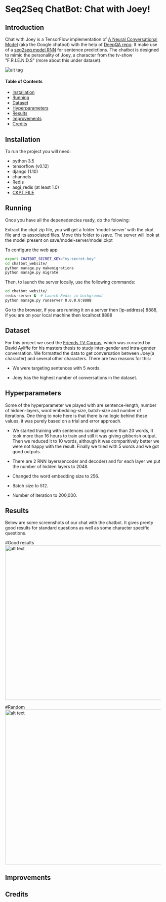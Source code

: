 # Seq2Seq ChatBot: Chat with Joey!

## Introduction

Chat with Joey is a TensorFlow implementation of [A Neural Conversational Model](http://arxiv.org/abs/1506.05869) (aka the Google chatbot) with the help of [DeepQA repo](https://github.com/Conchylicultor/DeepQA). It make use of a [seq2seq model RNN](https://www.tensorflow.org/tutorials/seq2seq) for sentence predictions. The chatbot is designed to mimic the personality of Joey, a character from the tv-show "F.R.I.E.N.D.S" (more about this under dataset). 

![alt tag](https://github.com/manumathewthomas/Chat-with-Joey/blob/master/Results/Good.png)

#### Table of Contents

* [Installation](#installation)
* [Running](#running)
* [Dataset](#dataset)
* [Hyperparameters](#hyperparameter)
* [Results](#results)
* [Improvements](#improvements)
* [Credits](#credits)

## Installation

To run the project you will need:
 * python 3.5
 * tensorflow (v0.12)
 * django (1.10)
 * channels
 * Redis
 * asgi_redis (at least 1.0)
 * [CKPT FILE](https://uofi.box.com/shared/static/vm0sm79oh037eh2kood6tvnaq010f75h.zip)

## Running

Once you have all the depenedencies ready, do the folowing:

Extract the ckpt zip file, you will get a folder 'model-server' with the ckpt file and its associated files. Move this folder to /save. The server will look at the model present on save/model-server/model.ckpt

To configure the web app

```bash
export CHATBOT_SECRET_KEY="my-secret-key"
cd chatbot_website/
python manage.py makemigrations
python manage.py migrate
```

Then, to launch the server locally, use the following commands:

```bash
cd chatbot_website/
redis-server &  # Launch Redis in background
python manage.py runserver 0.0.0.0:8888
```
Go to the browser, if you are running it on a server then [ip-address]:8888, if you are on your local machine then localhost:8888

## Dataset
For this project we used the [Friends TV Corpus](https://sites.google.com/site/friendstvcorpus/), which was currated by David Ayliffe for his masters thesis to study inter-gender and intra-gender conversation. We formatted the data to get conversation between Joey(a character) and several other characters. There are two reasons for this: 
  
  * We were targeting sentences with 5 words. 

  * Joey has the highest number of conversations in the dataset.

## Hyperparameters
Some of the hyperparameter we played with are sentence-length, number of hidden-layers, word embedding-size, batch-size and number of iterations. One thing to note here is that there is no logic behind these values, it was purely based on a trial and error approach.

  * We started training with sentences containing more than 20 words, It took more than 16 hours to train and still it was giving gibberish output. Then we reduced it to 10 words, although it was comparitively better we were not happy with the result. Finally we tried with 5 words and we got good outputs.
  
  * There are 2 RNN layers(encoder and decoder) and for each layer we put the number of hidden layers to 2048.
  * Changed the word embedding size to 256.
  * Batch size to 512.
  * Number of iteration to 200,000.

## Results

Below are some screenshots of our chat with the chatbot. It gives preety good results for standard questions as well as some character specific questions. 

#Good results
<img src="https://github.com/manumathewthomas/Chat-with-Joey/blob/master/Results/Good.png" alt="alt text" width="850" height="500">

#Random 
<img src="https://github.com/manumathewthomas/Chat-with-Joey/blob/master/Results/Random1.png" alt="alt text" width="850" height="500">



 

## Improvements

## Credits

